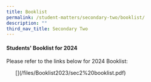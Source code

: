 ```yaml
---
title: Booklist
permalink: /student-matters/secondary-two/booklist/
description: ""
third_nav_title: Secondary Two
---
```

<h4><strong>Students' Booklist for 2024</strong></h4>
<p>Please refer to the links below for 2024 Booklist:</p>
<ol>
[](/files/Booklist2023/sec2%20booklist.pdf)</ol>